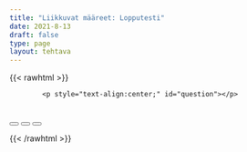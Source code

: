 ```yaml
---
title: "Liikkuvat määreet: Lopputesti"
date: 2021-8-13
draft: false
type: page
layout: tehtava
---
```


<!-- raw html -->
{{< rawhtml >}}
<link rel="stylesheet" type="text/css" href="/css/monivalinta1.css"/>
<body>
<div id="quiz">

            <p style="text-align:center;" id="question"></p>
 <br>
            <div class="buttons">
            <button id="btn0"><span id="choice0"></span></button> 
            <button id="btn1"><span id="choice1"></span></button>
            <button id="btn2"><span id="choice1"></span></button>
</div>

</body>

<script>

function Quiz(questions) {
  this.score = 0;
  this.questions = questions;
  this.questionIndex = 0;
}

Quiz.prototype.getQuestionIndex = function() {
  return this.questions[this.questionIndex];
}

Quiz.prototype.guess = function(answer) {
  if (this.getQuestionIndex().isCorrectAnswer(answer)) {
    this.score++;
  } else {
  displayFinalMessage();}

  this.questionIndex++;
}

Quiz.prototype.isEnded = function() {
  return this.questionIndex === this.questions.length;
}

function startOver() {
  location.reload(true);
}

function Question(text, choices, answer) {
  this.text = text;
  this.choices = choices;
  this.answer = answer;
}

Question.prototype.isCorrectAnswer = function(choice) {
  return this.answer === choice;
}

function populate() {
  if (quiz.isEnded()) {
    showScores();
  } else {
    // show question
    var element = document.getElementById("question");
    element.innerHTML = quiz.getQuestionIndex().text;

    // show options
    var choices = quiz.getQuestionIndex().choices;
    for (var i = 0; i < choices.length; i++) {
      var element = document.getElementById("choice" + i);
      element.innerHTML = choices[i];
      guess("btn" + i, choices[i]);
    }

    showProgress();
  }
}

function guess(id, guess) {
  var button = document.getElementById(id);
  button.onclick = function() {
    quiz.guess(guess);
    populate();
  }
}

function showProgress() {
  var currentQuestionNumber = quiz.questionIndex + 1;
  var element = document.getElementById("progress");
  element.innerHTML = "Question " + currentQuestionNumber + " of " + quiz.questions.length;
}

function showScores() {
  var gameOverHTML = "<h1>Aivan mahtavaa!!</h1>";
  gameOverHTML += "<br>Sait kaikki " + quiz.score + " kohtaa oikein!"
  var element = document.getElementById("quiz");
  element.innerHTML = gameOverHTML;
}

function displayFinalMessage() {
  $("#buttons").empty();
  $("#quiz").empty();
  $("#quiz").append('<div id="finalMessage">Oh dear!<br><br>Nyt meni väärin niin että heilahti.<br>Mutta ei se haittaa, kokeile uudestaan!</div>');
  $("#quiz").append('<button id="resetbutton">Takaisin alkuun</button>')
  document.getElementById("resetbutton").onclick = (startOver);
 }

// kysymykset tähän
var questions = [
  new Question("En ole koskaan syönyt tonnikalaa", ["I never have eaten tuna", "I have never eaten tuna", "I have eaten never tuna",], "I have never eaten tuna"),
  new Question("En koskaan syö aamiaista", ["Never I eat breakfast", "I never eat breakfast", "I eat never breakfast"], "I never eat breakfast"),
  new Question("Olen aina myöhässä", ["Always I am late", "I always am late", "I am always late"], "I am always late"),
  new Question("Oletko aina myöhässä?", ["Always are you late?", "Are always you late?", "Are you always late?"], "Are you always late?"),
  new Question("Oletko koskaan nähnyt kuuta?", ["Have ever you seen the moon?", "Have you ever seen the moon?", "Ever seen the moon have you?"], "Have you ever seen the moon?"),
  new Question("En aina pidä tenniksestä", ["I always don't like tennis", "I don't always like tennis", "I don't like always tennis"], "I don't always like tennis"),
  new Question("Menen aina sinne", ["I go there always", "I go always there", "I always go there"], "I alway go there"),
  new Question("Siellä on aina mukavaa", ["It always is fun there", "It is always fun there", "There is always fun"], "It is always fun there"),
  new Question("Syön harvoin kasviksia", ["I seldom eat vegetables", "I eat seldom vegetables", "I eat vegetables seldom"], "I seldom eat vegetables"),
  new Question("Käyn usein kalassa", ["I frequently go fishing", "I go frequently fishing", "Frequently go I fishing"], "I frequently go fishing"),
  new Question("Teetkö normaalisti kotitehtäväsi?", ["D0 normally you do your homework?","Do you normally do your homework?", "Do you do normally your homework?"], "Do you normally do your homework?"),
  new Question("Tehtävä on melkein lopussa!", ["The exercise almost is finished!", "The exercise is almost finished!", "The exercise almost finished is!"], "The exercise is almost finished!"),
  new Question("Tämä on todennäköisesti viimeinen kysymys", ["This probably is the final question", "This probably is the final question", "This is the final question probably"], "This probably is the final question"),
  new Question("Minä vain vitsailin, tehtävä ei lopu koskaan", ["I just was kidding, the exercise never ends", "I was just kidding, the exercise never ends", "I was just kidding, the exercise ends never"], "I was just kidding, the exercise never ends"),
];

$('.reset').click(startOver);

var quiz = new Quiz(questions);

populate();
</script>

{{< /rawhtml >}}